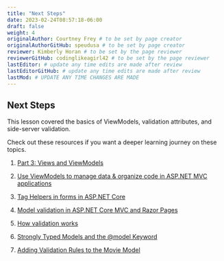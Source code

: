 ```yaml
---
title: "Next Steps"
date: 2023-02-24T08:57:18-06:00
draft: false
weight: 4
originalAuthor: Courtney Frey # to be set by page creator
originalAuthorGitHub: speudusa # to be set by page creator
reviewer: Kimberly Horan # to be set by the page reviewer
reviewerGitHub: codinglikeagirl42 # to be set by the page reviewer
lastEditor: # update any time edits are made after review
lastEditorGitHub: # update any time edits are made after review
lastMod: # UPDATE ANY TIME CHANGES ARE MADE
---
```


## Next Steps

This lesson covered the basics of ViewModels, validation attributes, and side-server validation. 

Check out these resources if you want a deeper learning journey on these topics.

1. [Part 3: Views and ViewModels](https://learn.microsoft.com/en-us/aspnet/mvc/overview/older-versions/mvc-music-store/mvc-music-store-part-3)

1. [Use ViewModels to manage data & organize code in ASP.NET MVC applications](https://rachelappel.com/2014/09/02/use-viewmodels-to-manage-data-amp-organize-code-in-asp-net-mvc-applications/)

1. [Tag Helpers in forms in ASP.NET Core](https://learn.microsoft.com/en-us/aspnet/core/mvc/views/working-with-forms?view=aspnetcore-6.0)

1. [Model validation in ASP.NET Core MVC and Razor Pages](https://learn.microsoft.com/en-us/aspnet/core/mvc/models/validation?view=aspnetcore-6.0)

1. [How validation works](https://learn.microsoft.com/en-us/aspnet/core/tutorials/first-mvc-app/validation?view=aspnetcore-6.0#how-validation-works-1)


1. [Strongly Typed Models and the @model Keyword](https://learn.microsoft.com/en-us/aspnet/mvc/overview/older-versions/getting-started-with-aspnet-mvc3/cs/accessing-your-models-data-from-a-controller) 

1. [Adding Validation Rules to the Movie Model](https://learn.microsoft.com/en-us/aspnet/mvc/overview/getting-started/introduction/adding-validation#adding-validation-rules-to-the-movie-model)